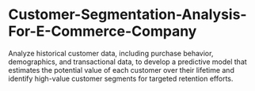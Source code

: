# Customer-Segmentation-Analysis-For-E-Commerce-Company
Analyze historical customer data, including purchase behavior, demographics, and transactional data, to develop a predictive model that estimates the potential value of each customer over their lifetime and identify high-value customer segments for targeted retention efforts.
